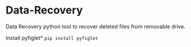 # Data-Recovery
Data Recovery python tool to recover deleted files from removable drive.

Install pyfiglet*
```pip install pyfiglet```
